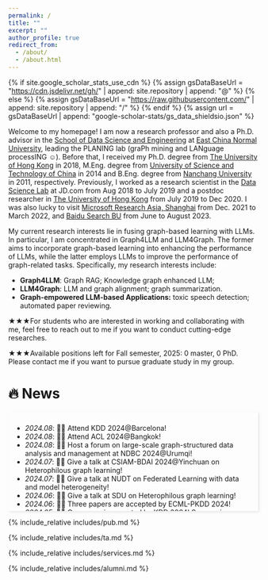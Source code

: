 ```yaml
---
permalink: /
title: ""
excerpt: ""
author_profile: true
redirect_from: 
  - /about/
  - /about.html
---
```


{% if site.google_scholar_stats_use_cdn %}
{% assign gsDataBaseUrl = "https://cdn.jsdelivr.net/gh/" | append: site.repository | append: "@" %}
{% else %}
{% assign gsDataBaseUrl = "https://raw.githubusercontent.com/" | append: site.repository | append: "/" %}
{% endif %}
{% assign url = gsDataBaseUrl | append: "google-scholar-stats/gs_data_shieldsio.json" %}

<span class='anchor' id='about-me'></span>

Welcome to my homepage! I am now a research professor and also a Ph.D. advisor in the <a href="http://dase.ecnu.edu.cn" target="_blank">School of Data Science and Engineering</a> at <a href="http://english.ecnu.edu.cn" target="_blank">East China Normal University</a>, leading the PLANING lab (graPh mining and LANguage processING ☺). Before that, I received my Ph.D. degree from <a href="http://www.hku.hk/" target="_blank">The University of Hong Kong</a> in 2018, 
M.Eng. degree from <a href="http://www.ustc.edu.cn/">University of Science and Technology of China</a> in 2014 and B.Eng. degree from <a href="http://www.ncu.edu.cn/">Nanchang University</a> in 2011, respectively. Previously, I worked as a research scientist in the [Data Science Lab](https://datascience.jd.com) at JD.com from Aug 2018 to July 2019 and a postdoc researcher in <a href="http://www.hku.hk/" target="_blank">The University of Hong Kong</a> from July 2019 to Dec 2020.
I was also lucky to visit [Microsoft Research Asia, Shanghai](https://www.microsoft.com/en-us/research/group/shanghai-ai-ml-group/) from Dec. 2021 to March 2022, and [Baidu Search BU](https://www.baidu.com/) from June to August 2023.

My current research interests lie in fusing graph-based learning with LLMs. In particular, I am concentrated in Graph4LLM and LLM4Graph. The former aims to incorporate graph-based learning into enhancing the performance of LLMs, while the latter employs LLMs to improve the performance of graph-related tasks. 
Specifically, my research interests include:
- **Graph4LLM**: Graph RAG; Knowledge graph enhanced LLM;
- **LLM4Graph**: LLM and graph alignment; graph summarization.
- **Graph-empowered LLM-based Applications:** toxic speech detection; automated paper reviewing.

&#9733;&#9733;&#9733;For students who are interested in working and collaborating with me, feel free to reach out to me if you want to conduct cutting-edge researches.

&#9733;&#9733;&#9733;Available positions left for Fall semester, 2025: 0 master, 0 PhD. Please contact me if you want to pursue graduate study in my group.

<!-- I am an incoming Ph.D. student at [HKU CS](https://www.cs.hku.hk/). Currently, I am working at the NLP group of [Shanghai AI Lab](https://www.shlab.org.cn/) under the supervision of [Dr. Zhiyong Wu](https://lividwo.github.io/zywu.github.io/), focusing on topics related to LLM Agents. Previously, I was a master’s student at NUS, advised by [Dr. Xiaoli Li](https://www.a-star.edu.sg/i2r/about-i2r/i2r-management/li-xiaoli) at the Institute for Infocomm Research ([I<sup>2</sup>R](https://www.a-star.edu.sg/i2r)), A*STAR. Before that, I completed my B.Eng with distinction in the School of Data Science and Engineering ([DaSE](http://dase.ecnu.edu.cn/)) at East China Normal University, where I was privileged to be instructed by [Prof. Weining Qian](http://dase.ecnu.edu.cn/dase-module-gateway/dase/teacher/single_teacher.html?teacherId=27), [Prof. Xuesong Lu](http://dase.ecnu.edu.cn/dase-module-gateway/dase/teacher/single_teacher.html?teacherId=40), and [Prof. Xiang Li](https://lixiang3776.github.io/) for research and engineering projects. -->

<!-- My research interests include neural code intelligence, LLM-based agents, and broad deep learning topics in general. -->

<!-- I will start my Ph.D. in Computer Science at [HKU CS](https://www.cs.hku.hk/) in 2024 Fall 🐱 -->

<!-- Download my [Resumé](./files/Qiushi_Academic_CV_June_2023.pdf)📄 in PDF. -->
 <!-- I have published more than 100 papers at the top international AI conferences with total <a href='https://scholar.google.com/citations?user=DhtAFkwAAAAJ'>google scholar citations <strong><span id='total_cit'>260000+</span></strong></a> (You can also use google scholar badge <a href='https://scholar.google.com/citations?user=DhtAFkwAAAAJ'><img src="https://img.shields.io/endpoint?url={{ url | url_encode }}&logo=Google%20Scholar&labelColor=f6f6f6&color=9cf&style=flat&label=citations"></a>). -->

# 🔥 News
<!-- - *2024.05*: &nbsp;🥂🥂 Four papers are accepted by ACL 2024! See you in Bangkok!
- *2024.03*: &nbsp;📑📑 Check out our Code Intelligence Survey Paper 🔥
- *2023.12*: &nbsp;⛱️⛱️ Attending EMNLP 2023 in SG 🇸🇬
- *2023.05*: &nbsp;🚀🚀 *HugNLP* Framework is ready for use! Please check our [Paper](https://arxiv.org/abs/2302.14286), [Repo](https://github.com/HugAILab/HugNLP) and [Blogs](https://zhuanlan.zhihu.com/p/628106578)!
- *2023.05*: &nbsp;👏👏 We release [*SelfAware* (ACL 2023 Findings)](https://arxiv.org/abs/2305.18153) for benchmarking LLMs' self-knowledge [Slides](./files/ACL23_LLMSA-Presentation.pdf).
- *2022.12*: &nbsp;🎉🎉 Our team won second prize (100k RMB) in the [International Algorithm Case Competition](https://iacc.pazhoulab-huangpu.com/): PLM Tuning Track.  -->
<style>  
    .scrollable-area {  
        max-height: 180px;  
        overflow-y: auto;  
        box-shadow: 2px 2px 5px rgba(0, 0, 0, 0.1);  
        padding: 10px;  
    }
    .pdf {
        text-decoration: none;
        color: #122c8b;
    }
    .code {
        text-decoration: none;
        color: #122c8b;
    }
    .title{
        color: #374798;
    }
</style>  
<div class="scrollable-area">  
    <ul>
        <li><em>2024.08</em>: 🥂🥂 Attend KDD 2024@Barcelona! </li>
        <li><em>2024.08</em>: 🥂🥂 Attend ACL 2024@Bangkok! </li>
        <li><em>2024.08</em>: 🥂🥂 Host a forum on large-scale graph-structured data analysis and management at NDBC 2024@Urumqi! </li>
        <li><em>2024.07</em>: 🥂🥂 Give a talk at CSIAM-BDAI 2024@Yinchuan on Heterophilous graph learning! </li>
        <li><em>2024.07</em>: 🥂🥂 Give a talk at NUDT on Federated Learning with data and model heterogeneity! </li>
        <li><em>2024.06</em>: 🥂🥂 Give a talk at SDU on Heterophilous graph learning! </li>
        <li><em>2024.06</em>: 🥂🥂 Three papers are accepted by ECML-PKDD 2024! </li>
        <li><em>2024.05</em>: 🥂🥂 One paper is accepted by KDD 2024! See you in Barcelona!</li>
        <li><em>2024.05</em>: 🥂🥂 One paper is accepted by ACL 2024! See you in Bangkok!</li>
        <li><em>2024.03</em>: 📑📑 Check out our <a href="https://arxiv.org/abs/2403.14734">Code Intelligence Survey Paper</a>🔥</li>  
        <li><em>2024.01</em>: 📑📑 Check out our survey paper: <a href="https://arxiv.org/abs/2401.09769">Learning from Graphs with Heterophily: Progress and Future</a>🔥</li>
    </ul>  
</div>  


{% include_relative includes/pub.md %}

<!-- {% include_relative includes/interns.md %} -->

{% include_relative includes/ta.md %}

{% include_relative includes/services.md %}

{% include_relative includes/alumni.md %}

<!-- # 💬 Invited Talks
- *2021.06*, Lorem ipsum dolor sit amet, consectetur adipiscing elit. Vivamus ornare aliquet ipsum, ac tempus justo dapibus sit amet. 
- *2021.03*, Lorem ipsum dolor sit amet, consectetur adipiscing elit. Vivamus ornare aliquet ipsum, ac tempus justo dapibus sit amet.  \| [\[video\]](https://github.com/) -->

<!-- > <a href='https://scholar.google.com/citations?user=QgMkYFAAAAAJ&hl=en'><img src="https://img.shields.io/endpoint?url={{ url | url_encode }}&logo=Google%20Scholar&labelColor=f6f6f6&color=9cf&style=flat&label=citations"></a> -->

<!-- # 📅 My Calendar

<iframe src="https://calendar.google.com/calendar/u/0?cid=dG9tbXlzdW4xMDE5QGdtYWlsLmNvbQ" style="border: 0" width="800" height="600" frameborder="0" scrolling="no"></iframe> -->
